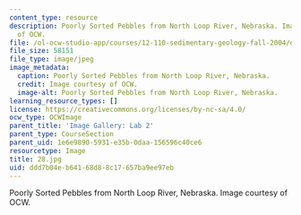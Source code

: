 ```yaml
---
content_type: resource
description: Poorly Sorted Pebbles from North Loop River, Nebraska. Image courtesy
  of OCW.
file: /ol-ocw-studio-app/courses/12-110-sedimentary-geology-fall-2004/ddd7b04eb64168d88c17657ba9ee97eb_28.jpg
file_size: 58151
file_type: image/jpeg
image_metadata:
  caption: Poorly Sorted Pebbles from North Loop River, Nebraska.
  credit: Image courtesy of OCW.
  image-alt: Poorly Sorted Pebbles from North Loop River, Nebraska.
learning_resource_types: []
license: https://creativecommons.org/licenses/by-nc-sa/4.0/
ocw_type: OCWImage
parent_title: 'Image Gallery: Lab 2'
parent_type: CourseSection
parent_uid: 1e6e9890-5931-e35b-0daa-156596c40ce6
resourcetype: Image
title: 28.jpg
uid: ddd7b04e-b641-68d8-8c17-657ba9ee97eb
---
```

Poorly Sorted Pebbles from North Loop River, Nebraska. Image courtesy of OCW.